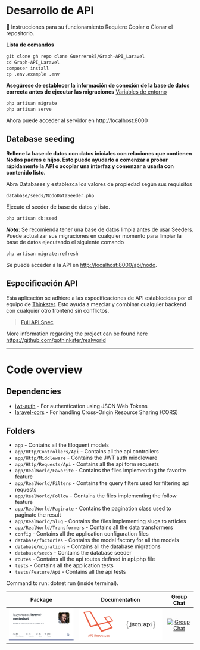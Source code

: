 # Desarrollo de API


🔨 Instrucciones para su funcionamiento
Requiere Copiar o Clonar el repositorio.

**Lista de comandos**

    git clone gh repo clone Guerrero85/Graph-API_Laravel
    cd Graph-API_Laravel
    composer install
    cp .env.example .env
    
**Asegúrese de establecer la información de conexión de la base de datos correcta antes de ejecutar las migraciones** [Variables de entorno](#variables-de-entorno)

    php artisan migrate 
    php artisan serve

Ahora puede acceder al servidor en http://localhost:8000

## Database seeding

**Rellene la base de datos con datos iniciales con relaciones que contienen Nodos padres e hijos. Esto puede ayudarlo a comenzar a probar rápidamente la API o acoplar una interfaz y comenzar a usarla con contenido listo.**

Abra Databases y establezca los valores de propiedad según sus requisitos

    database/seeds/NodoDataSeeder.php

Ejecute el seeder de base de datos y listo.

    php artisan db:seed

***Nota***: Se recomienda tener una base de datos limpia antes de usar Seeders. Puede actualizar sus migraciones en cualquier momento para limpiar la base de datos ejecutando el siguiente comando

    php artisan migrate:refresh
    
Se puede acceder a la API en [http://localhost:8000/api/nodo](http://127.0.0.1:8000/api/nodo).

## Especificación API

Esta aplicación se adhiere a las especificaciones de API establecidas por el equipo de [Thinkster](https://github.com/gothinkster). Esto ayuda a mezclar y combinar cualquier backend con cualquier otro frontend sin conflictos.

> [Full API Spec](https://github.com/gothinkster/realworld/tree/master/api)

More information regarding the project can be found here https://github.com/gothinkster/realworld

----------

# Code overview

## Dependencies

- [jwt-auth](https://github.com/tymondesigns/jwt-auth) - For authentication using JSON Web Tokens
- [laravel-cors](https://github.com/barryvdh/laravel-cors) - For handling Cross-Origin Resource Sharing (CORS)

## Folders

- `app` - Contains all the Eloquent models
- `app/Http/Controllers/Api` - Contains all the api controllers
- `app/Http/Middleware` - Contains the JWT auth middleware
- `app/Http/Requests/Api` - Contains all the api form requests
- `app/RealWorld/Favorite` - Contains the files implementing the favorite feature
- `app/RealWorld/Filters` - Contains the query filters used for filtering api requests
- `app/RealWorld/Follow` - Contains the files implementing the follow feature
- `app/RealWorld/Paginate` - Contains the pagination class used to paginate the result
- `app/RealWorld/Slug` - Contains the files implementing slugs to articles
- `app/RealWorld/Transformers` - Contains all the data transformers
- `config` - Contains all the application configuration files
- `database/factories` - Contains the model factory for all the models
- `database/migrations` - Contains all the database migrations
- `database/seeds` - Contains the database seeder
- `routes` - Contains all the api routes defined in api.php file
- `tests` - Contains all the application tests
- `tests/Feature/Api` - Contains all the api tests


Command to run: dotnet run (inside terminal).

|Package|Documentation|Group Chat|
|:-----:|:-----------:|:--------:|
| [![package](resources/image/packe-laravel.png)](https://github.com/lazychaser/laravel-nestedset) | [![documentations](resources/image/api-laravel.png)](https://laravel.com/docs/9.x/eloquent-resources) | [![Group Chat](docs/logo-chat.jpg)](https://t.me/joinchat/B35YY0QbLfd034CFnvCtCA) |
